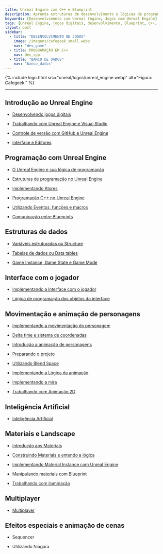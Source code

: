 ```yaml
---
title: Unreal Engine com C++ e Blueprint
description: Aprenda estruturas de desenvolvimento e lógicas de programação, utilizando Blueprints e C++.
keywords: [Desenvolvimento com Unreal Engine, Jogos com Unreal Engine]
tags: [Unreal Engine, jogos digitais, desenvolvimento, Blueprint, c++, game digital]
layout: post
sidebar:  
  - title: "DESENVOLVIMENTO DE JOGOS"
    image: /imagens/cafegeek_small.webp
    nav: "dev_game"
  - title: PROGRAMAÇÃO EM C++  
    nav: dev_cpp
  - title: "BANCO DE DADOS"
    nav: "banco_dados"  
---
```


{% include logo.html
  src="unreal/logos/unreal_engine.webp"
  alt="Figura: Cafegeek."
%}

***

## Introdução ao Unreal Engine

- [Desenvolvendo jogos digitais](desenvolvendo_jogos_digitais.html)

- [Trabalhando com Unreal Engine e Visual Studio](trabalhando_com_o_unreal_engine_e_visual_studio.html)

- [Controle de versão com GitHub e Unreal Engine](controle_de_versão_com_github_e_unreal_engine.html)

- [Interface e Editores](unreal_engine_interface_e_editores.html)  

## Programação com Unreal Engine

- [O Unreal Engine e sua lógica de programação](o_unreal_engine_e_sua_logica_de_programacao.html)

- [Estruturas de programação no Unreal Engine](estruturas_de_programacao_no_unreal_engine.html)

- [Implementando Atores](unreal_engine_actor_atores.html)

- [Programação C++ no Unreal Engine](programacao_c++_no_unreal_engine.html)

- [Utilizando Eventos, funções e macros](unreal_engine_utilizando_eventos_funcoes_macros.html)  

- [Comunicação entre Blueprints](unreal_engine_comunicacao_entre_blueprint.html)

## Estruturas de dados

- [Variáveis estruturadas ou Structure](unreal_engine_structure_variaveis_estruturadas.html)

- [Tabelas de dados ou Data tables](unreal_engine_data_tables.html)

- [Game Instance, Game State e Game Mode](unreal_engine_gameinstance_state_mode.html)

## Interface com o jogador

- [Implementando a Interface com o jogador](unreal_engine_hud_interface.html)

- [Lógica de programação dos objetos da interface](unreal_engine_hud_logica.html)

## Movimentação e animação de personagens

- [Implementando a movimentação do personagem](unreal_engine_trabalhando_com_logica_movimentacao_de_personagem.html)

- [Delta time e sistema de coordenadas](unreal_engine_deltatime_sistema_coordenadas.html)

- [Introdução a animação de personagens](unreal_engine_animacao_introducao.html)

- [Preparando o projeto](unreal_engine_animacao_preparando_o_projeto.html)

- [Utilizando Blend Space](unreal_engine_animacao_blend_space.html)

- [Implementando a Lógica da animação](unreal_engine_animacao_animation_blueprint.html)

- [Implementando a mira](unreal_engine_animacao_aim_offset.html)

- [Trabalhando com Animação 2D](unreal_engine_animacao2d.html)

## Inteligência Artificial

- [Inteligência Artificial](unreal_engine_inteligencia_artificial.html)

## Materiais e Landscape

- [Introdução aos Materiais](unreal_engine_material_introducao_aos_materiais.html)

- [Construindo Materiais e entendo a lógica](unreal_engine_material_construindo_materiais_entendendo_a_logica.html)

- [Implementando Material Instance com Unreal Engine](unreal_engine_material_instance.html)

- [Manipulando materiais com Blueprint](unreal_engine_material_blueprint.html)

- [Trabalhando com iluminação](unreal_engine_iluminacao.html)

## Multiplayer

- [Multiplayer](unreal_engine_multiplayer.html)

## Efeitos especiais e animação de cenas

- Sequencer

- Utilizando Niagara
  